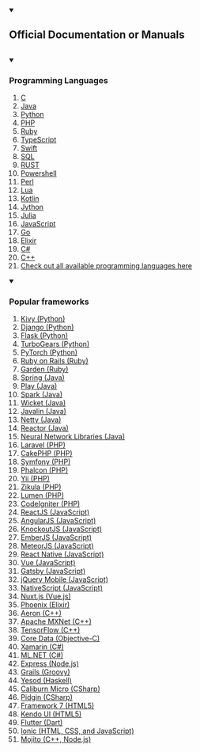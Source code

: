 <details open>
  <summary><h2>Official Documentation or Manuals<h2></summary>
<details open>
    <summary><h3>Programming Languages</h3></summary>
  <ol>
    <li><a href="http://www.gnu.org/software/libc/manual/" target="blank">C</a></li>
    <li><a href="http://java.sun.com/javase/downloads/index.jsp#docs" target="blank">Java</a></li>
    <li><a href="https://www.python.org/doc/" target="blank">Python</a></li>
    <li><a href="http://php.net/get/php_manual_en.chm/from/a/mirror" target="blank">PHP</a></li>
    <li><a href="http://railsapi.com/" target="blank">Ruby</a></li>
    <li><a href="https://www.typescriptlang.org/docs/" target="blank">TypeScript</a></li>
    <li><a href="https://www.swift.org/documentation/" target="blank">Swift</a></li>
    <li><a href="https://docs.microsoft.com/en-us/sql/" target="blank">SQL</a></li>
    <li><a href="https://doc.rust-lang.org/" target="blank">RUST</a></li>
    <li><a href="https://docs.microsoft.com/en-us/powershell/" target="blank">Powershell</a></li>
    <li><a href="https://perldoc.perl.org/" target="blank">Perl</a></li>
    <li><a href="https://www.lua.org/docs.html" target="blank">Lua</a></li>
    <li><a href="https://kotlinlang.org/docs/home.html" target="blank">Kotlin</a></li>
    <li><a href="https://jython.readthedocs.io/en/latest/" target="blank">Jython</a></li>
    <li><a href="https://docs.julialang.org/en/v1/" target="blank">Julia</a></li>
    <li><a href="https://developer.mozilla.org/en-US/docs/Web/javascript" target="blank">JavaScript</a></li>
    <li><a href="https://go.dev/doc/" target="blank">Go</a></li>
    <li><a href="https://elixir-lang.org/docs.html" target="blank">Elixir</a></li>
    <li><a href="https://docs.microsoft.com/en-us/dotnet/csharp/" target="blank">C#</a></li>
    <li><a href="https://docs.microsoft.com/en-us/cpp/" target="blank">C++</a></li>
    <li><a href="https://en.wikipedia.org/wiki/List_of_programming_languages" target="blank">Check out all available programming languages here</a></li>
  </ol>
</details>

<details open>
    <summary><h3>Popular frameworks</h3></summary>
  <ol>
    <li><a href="https://kivy.org/doc/stable/" target="blank">Kivy (Python)</a></li>
    <li><a href="https://docs.djangoproject.com/" target="blank">Django (Python)</a></li>
    <li><a href="https://flask.palletsprojects.com/" target="blank">Flask (Python)</a></li>
    <li><a href="https://turbogears.readthedocs.io/en/latest/" target="blank">TurboGears (Python)</a></li>
    <li><a href="https://pytorch.org/docs/stable/index.html" target="blank">PyTorch (Python)</a></li>
    <li><a href="https://guides.rubyonrails.org/" target="blank">Ruby on Rails (Ruby)</a></li>
    <li><a href="https://docs.garden.io//" target="blank">Garden (Ruby)</a></li>
    <li><a href="https://spring.io/docs" target="blank">Spring (Java)</a></li>
    <li><a href="https://www.playframework.com/" target="blank">Play (Java)</a></li>
    <li><a href="https://spark.apache.org/documentation.html" target="blank">Spark (Java)</a></li>
    <li><a href="https://wicket.apache.org/learn/" target="blank">Wicket (Java)</a></li>
    <li><a href="https://javalin.io/documentation" target="blank">Javalin (Java)</a></li>
    <li><a href="https://netty.io/wiki/" target="blank">Netty (Java)</a></li>
    <li><a href="https://projectreactor.io/docs" target="blank">Reactor (Java)</a></li>
    <li><a href="https://nnabla.readthedocs.io/en/latest/" target="blank">Neural Network Libraries (Java)</a></li>
    <li><a href="https://laravel.com/docs/9.x/readme" target="blank">Laravel (PHP)</a></li>
    <li><a href="https://book.cakephp.org/3/en/contributing/documentation.html" target="blank">CakePHP (PHP)</a></li>
    <li><a href="https://symfony.com/doc/current/index.html" target="blank">Symfony (PHP)</a></li>
    <li><a href="https://docs.phalcon.io/4.0/en/introduction" target="blank">Phalcon (PHP)</a></li>
    <li><a href="https://www.yiiframework.com/doc/api/2.0" target="blank">Yii (PHP)</a></li>
    <li><a href="https://ziku.la/en/documentation" target="blank">Zikula (PHP)</a></li>
    <li><a href="https://lumen.laravel.com/docs" target="blank"> Lumen (PHP)</a></li>
    <li><a href="https://codeigniter.com/user_guide/index.html" target="blank">CodeIgniter (PHP)</a></li>
    <li><a href="https://reactjs.org/docs/getting-started.html" target="blank"> ReactJS (JavaScript)</a></li>
    <li><a href="https://docs.angularjs.org/guide" target="blank"> AngularJS (JavaScript)</a></li>
    <li><a href="https://knockoutjs.com/documentation/introduction.html" target="blank"> KnockoutJS (JavaScript)</a></li>
    <li><a href="https://guides.emberjs.com/release/" target="blank"> EmberJS (JavaScript)</a></li>
    <li><a href="http://docs.meteor.com/" target="blank"> MeteorJS (JavaScript)</a></li>
    <li><a href="https://reactnative.dev/docs/javascript-environment" target="blank"> React Native (JavaScript)</a></li>
    <li><a href="https://vuejs.org/guide/introduction.html" target="blank"> Vue (JavaScript)</a></li>
    <li><a href="https://www.gatsbyjs.com/docs/" target="blank"> Gatsby (JavaScript)</a></li>
    <li><a href="https://api.jquerymobile.com/" target="blank"> jQuery Mobile (JavaScript)</a></li>
    <li><a href="https://docs.nativescript.org/" target="blank"> NativeScript (JavaScript)</a></li>
    <li><a href="https://nuxtjs.org/docs/" target="blank"> Nuxt.js (Vue.js)</a></li>
    <li><a href="https://hexdocs.pm/phoenix/Phoenix.html" target="blank"> Phoenix (Elixir)</a></li>
    <li><a href="https://github.com/aeron-doc/aeron-cpp-documentation/blob/master/index.html" target="blank"> Aeron (C++)</a></li>
    <li><a href="https://mxnet.apache.org/versions/1.8.0/api" target="blank"> Apache MXNet (C++)</a></li>
    <li><a href="https://www.tensorflow.org/api_docs/cc/" target="blank"> TensorFlow (C++)</a></li>
    <li><a href="https://developer.apple.com/documentation/coredata" target="blank"> Core Data (Objective-C)</a></li>
    <li><a href="https://docs.microsoft.com/en-us/xamarin/" target="blank"> Xamarin (C#)</a></li>
    <li><a href="https://docs.microsoft.com/en-us/dotnet/machine-learning/" target="blank"> ML.NET (C#)</a></li>
    <li><a href="http://expressjs.com/" target="blank"> Express (Node.js)</a></li>
    <li><a href="https://grails.org/documentation.html" target="blank"> Grails (Groovy)</a></li>
    <li><a href="https://www.yesodweb.com/book/haskell" target="blank"> Yesod (Haskell)</a></li>
    <li><a href="https://caliburnmicro.com/documentation/" target="blank"> Caliburn Micro (CSharp)</a></li>
    <li><a href="https://github.com/benjamin-hodgson/Pidgin" target="blank"> Pidgin (CSharp)</a></li>
    <li><a href="https://framework7.io/docs/" target="blank"> Framework 7 (HTML5)</a></li>
    <li><a href="https://docs.telerik.com/kendo-ui/introduction" target="blank"> Kendo UI (HTML5)</a></li>
    <li><a href="https://docs.flutter.dev/" target="blank"> Flutter (Dart)</a></li>
    <li><a href="https://ionicframework.com/docs" target="blank"> Ionic (HTML, CSS, and JavaScript)</a></li>
    <li><a href="https://www.mojito.global/docs/" target="blank"> Mojito (C++, Node.js)</a></li>
  </ol>
</details>
